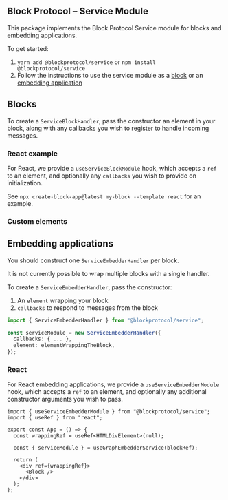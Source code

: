 ## Block Protocol – Service Module

This package implements the Block Protocol Service module for blocks and embedding applications.

To get started:

1.  `yarn add @blockprotocol/service` or `npm install @blockprotocol/service`
1.  Follow the instructions to use the service module as a [block](#blocks) or an [embedding application](#embedding-applications)

## Blocks

To create a `ServiceBlockHandler`, pass the constructor an element in your block, along with any callbacks you wish to register to handle incoming messages.

### React example

For React, we provide a `useServiceBlockModule` hook, which accepts a `ref` to an element, and optionally any `callbacks` you wish to provide on initialization.

See `npx create-block-app@latest my-block --template react` for an example.

### Custom elements

<!-- TODO - https://app.asana.com/0/0/1204003986334469/f -->

## Embedding applications

You should construct one `ServiceEmbedderHandler` per block.

It is not currently possible to wrap multiple blocks with a single handler.

To create a `ServiceEmbedderHandler`, pass the constructor:

1.  An `element` wrapping your block
1.  `callbacks` to respond to messages from the block

```typescript
import { ServiceEmbedderHandler } from "@blockprotocol/service";

const serviceModule = new ServiceEmbedderHandler({
  callbacks: { ... },
  element: elementWrappingTheBlock,
});
```

### React

For React embedding applications, we provide a `useServiceEmbedderModule` hook, which accepts a `ref` to an element, and optionally any additional constructor arguments you wish to pass.

```tsx
import { useServiceEmbedderModule } from "@blockprotocol/service";
import { useRef } from "react";

export const App = () => {
  const wrappingRef = useRef<HTMLDivElement>(null);

  const { serviceModule } = useGraphEmbedderService(blockRef);

  return (
    <div ref={wrappingRef}>
      <Block />
    </div>
  );
};
```
